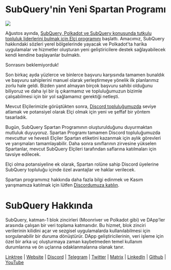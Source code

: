 # SubQuery'nin Yeni Spartan Programı

![](https://miro.medium.com/max/1400/1*k5cScGKMiC45i_N-em3x0Q.png)

Ağustos ayında, [SubQuery, Polkadot ve SubQuery konusunda tutkulu topluluk liderlerini bulmak için Elçi programını](https://subquery.medium.com/introducing-the-subquery-ambassador-program-aa82613ab804) başlattı. Amacımız, SubQuery hakkındaki sözleri yerel bölgelerinde yayacak ve Polkadot'ta harika uygulamalar ve hizmetler oluşturan yeni geliştiricilere destek sağlayabilecek kendi kendine başlayanlar bulmaktı.

Sonrasını beklemiyorduk!

Son birkaç ayda yüzlerce ve binlerce başvuru karşısında tamamen bunaldık ve başvuru sahiplerini manuel olarak yerleştirmeye yönelik ilk planlarımız zorlu hale geldi. Bizden yanıt almayan birçok başvuru sahibi olduğunu biliyoruz ve daha iyi bir iş çıkarmamız ve topluluğumuzun bizimle çalışabilmesi için bir yol sağlamamız gerektiği netleşti.

Mevcut Elçilerimizle görüştükten sonra, [Discord topluluğumuzda](https://discord.com/invite/subquery) seviye atlamak ve potansiyel olarak Elçi olmak için yeni ve şeffaf bir yöntem tasarladık.

Bugün, SubQuery Spartan Programının oluşturulduğunu duyurmaktan mutluluk duyuyoruz. Spartan Programı tamamen Discord topluluğumuzda mevcuttur ve hevesli Elçiler Spartan etiketini kazanmak için aylık görevleri ve yarışmaları tamamlayabilir. Daha sonra sınıflarının zirvesine yükselen Spartanlar, mevcut SubQuery Elçileri tarafından saflarına katılmaları için tavsiye edilecek.

Elçi olma potansiyeline ek olarak, Spartan rolüne sahip Discord üyelerine SubQuery topluluğu içinde özel avantajlar ve haklar verilecek.

Spartan programımız hakkında daha fazla bilgi edinmek ve Kasım yarışmamıza katılmak için lütfen [Discordumuza katılın](https://discord.com/invite/subquery).

# SubQuery Hakkında

SubQuery, katman-1 blok zincirleri (Moonriver ve Polkadot gibi) ve DApp'ler arasında çalışan bir veri toplama katmanıdır. Bu hizmet, blok zinciri verilerinin kilidini açar ve sezgisel uygulamalarda kullanılabilmesi için sorgulanabilir bir duruma dönüştürür. DApp geliştiricilerinin, veri işleme için özel bir arka uç oluşturmaya zaman kaybetmeden temel kullanım durumlarına ve ön uçlarına odaklanmalarına olanak tanır.

[Linktree](https://linktr.ee/subquerynetwork) | [Website](https://subquery.network/) | [Discord](https://discord.com/invite/78zg8aBSMG) | [Telegram](https://t.me/subquerynetwork) | [Twitter](https://twitter.com/subquerynetwork) | [Matrix](https://matrix.to/#/#subquery:matrix.org) | [LinkedIn](https://www.linkedin.com/company/subquery) | [Github](https://github.com/subquery/subql) | [YouTube](https://www.youtube.com/channel/UCi1a6NUUjegcLHDFLr7CqLw)
